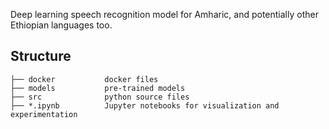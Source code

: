 Deep learning speech recognition model for Amharic, and potentially other Ethiopian languages too.

## Structure
```
├── docker           docker files
├── models           pre-trained models
├── src              python source files
├── *.ipynb          Jupyter notebooks for visualization and experimentation
```
